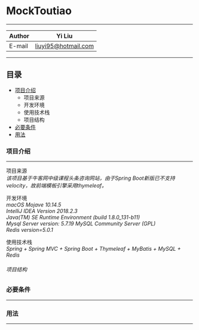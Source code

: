 # MockToutiao

****
	
|Author|Yi Liu|
|---|---
|E-mail|liuyi95@hotmail.com


****
## 目录
* [项目介绍](#项目介绍)
    * 项目来源
    * 开发环境
    * 使用技术栈
    * 项目结构
* [必要条件](#必要条件)
* [用法](#用法)

### 项目介绍
------
项目来源  
	*该项目基于牛客网中级课程头条咨询网站，由于Spring Boot新版已不支持velocity，故前端模板引擎采用thymeleaf。*  
	
开发环境  
	*macOS Mojave 10.14.5  
	IntelliJ IDEA Version 2018.2.3  
	Java(TM) SE Runtime Environment (build 1.8.0_131-b11)  
	Mysql Server version: 5.7.19 MySQL Community Server (GPL)  
	Redis version=5.0.1*  
	
使用技术栈  
	*Spring + Spring MVC + Spring Boot + Thymeleaf + MyBatis + MySQL + Redis*

###### 项目结构
### 必要条件
------

### 用法
------
